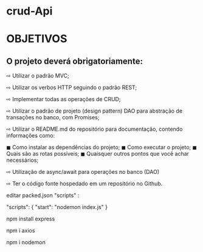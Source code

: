 # crud-Api


# OBJETIVOS
## O projeto deverá obrigatoriamente:

⇨ Utilizar o padrão MVC;

⇨ Utilizar os verbos HTTP seguindo o padrão REST;

⇨ Implementar todas as operações de CRUD;

⇨ Utilizar o padrão de projeto (design pattern) DAO para abstração de transações no banco, com Promises;

⇨ Utilizar o README.md do repositório para documentação, contendo informações como:

◼ Como instalar as dependências do projeto;
◼ Como executar o projeto;
◼ Quais são as rotas possíveis;
◼ Quaisquer outros pontos que você achar necessários;

⇨ Utilização de async/await para operações no banco (DAO)

⇨ Ter o código fonte hospedado em um repositório no Github.


editar packed.json "scripts" :

 "scripts": {
    "start": "nodemon index.js"
  }

npm install express

npm i axios

npm i nodemon
